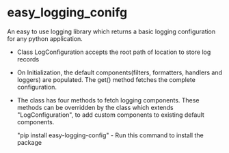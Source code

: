 # easy_logging_conifg
An easy to use logging library which returns a basic logging configuration for any python application.

- Class LogConfiguration accepts the root path of location to store log records
- On Initialization, the default components(filters, formatters, handlers and loggers) are populated. The get() method fetches   the complete configuration.
- The class has four methods to fetch logging components. These methods can be overridden by the class which extends
  "LogConfiguration", to add custom components to existing default components. 
  
  "pip install easy-logging-config" - Run this command to install the package
